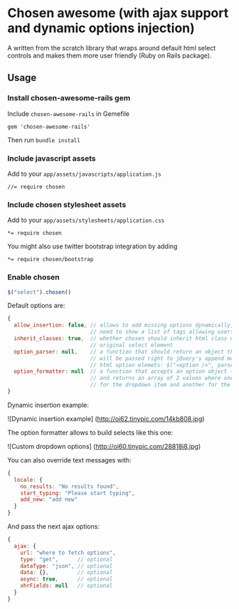 # Chosen awesome (with ajax support and dynamic options injection)

A written from the scratch library that wraps around default html select controls
and makes them more user friendly (Ruby on Rails package).

## Usage

### Install chosen-awesome-rails gem

Include `chosen-awesome-rails` in Gemefile

    gem 'chosen-awesome-rails'
    
Then run `bundle install`

### Include javascript assets

Add to your `app/assets/javascripts/application.js`

    //= require chosen

### Include chosen stylesheet assets

Add to your `app/assets/stylesheets/application.css`

    *= require chosen
    
You might also use twitter bootstrap integration by adding

    *= require chosen/bootstrap
    
### Enable chosen
```javascript
$("select").chosen()
```

Default options are:

```javascript
{
  allow_insertion: false, // allows to add missing options dynamically, e.g. when you
                          // need to show a list of tags allowing users to add missing ones
  inherit_classes: true,  // whether chosen should inherit html class names from the
                          // original select element
  option_parser: null,    // a function that should return an object that
                          // will be passed right to jQuery's append method to build
                          // html option elemets: $("<option />", parsed_object)
  option_formatter: null  // a function that accepts an option object (jquery selector)
                          // and returns an array of 2 values where one is used
                          // for the dropdown item and another for the choice element
}
```

Dynamic insertion example:

![Dynamic insertion example]
(http://oi62.tinypic.com/14kb808.jpg)

The option formatter allows to build selects like this one:

![Custom dropdown options]
(http://oi60.tinypic.com/28818i8.jpg)

You can also override text messages with:

```javascript
{
  locale: {
    no_results: "No results found",
    start_typing: "Please start typing",
    add_new: "add new"
  }
}
```

And pass the next ajax options:

```javascript
{
  ajax: {
    url: "where to fetch options",
    type: "get",      // optional
    dataType: "json", // optional
    data: {},         // optional
    async: true,      // optional
    xhrFields: null   // optional
  }
}
```
